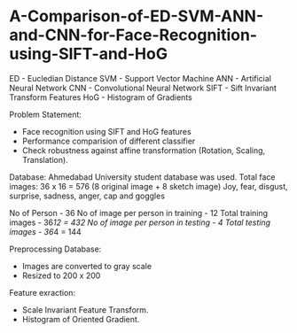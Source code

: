 # A-Comparison-of-ED-SVM-ANN-and-CNN-for-Face-Recognition-using-SIFT-and-HoG
ED - Eucledian Distance
SVM - Support Vector Machine
ANN - Artificial Neural Network
CNN - Convolutional Neural Network
SIFT - Sift Invariant Transform Features
HoG - Histogram of Gradients

Problem Statement:
- Face recognition using SIFT and HoG features
- Performance comparision of different classifier
- Check robustness against affine transformation (Rotation, Scaling, Translation).

Database:
Ahmedabad University student database was used.
Total face images: 36 x 16 = 576 (8 original image + 8 sketch image)
Joy, fear, disgust, surprise, sadness, anger, cap and goggles

No of Person - 36
No of image per person in training - 12
Total training images - 36*12 = 432
No of image per person in testing - 4
Total testing images - 36*4 = 144

Preprocessing Database: 
- Images are converted to gray scale
- Resized to 200 x 200

Feature exraction:
- Scale Invariant Feature Transform. 
- Histogram of Oriented Gradient. 
  
  
